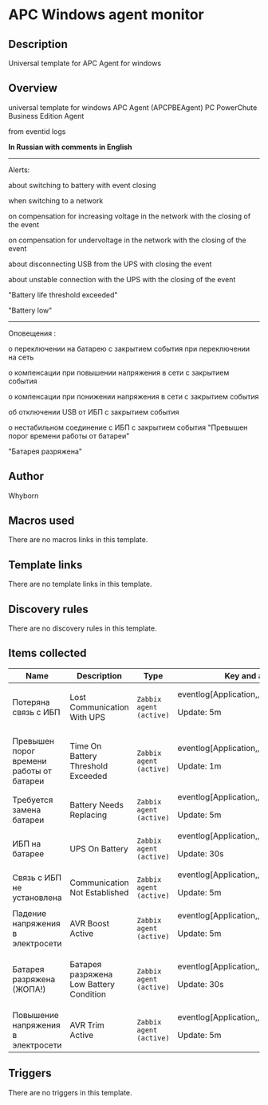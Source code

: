 # APC Windows agent monitor

## Description

Universal template for APC Agent for windows

## Overview

universal template for windows APC Agent (APCPBEAgent) PC PowerChute Business Edition Agent


from eventid logs


**In Russian with comments in English**




---


 


Alerts:


about switching to battery with event closing


when switching to a network


on compensation for increasing voltage in the network with the closing of the event


on compensation for undervoltage in the network with the closing of the event


about disconnecting USB from the UPS with closing the event


about unstable connection with the UPS with the closing of the event


"Battery life threshold exceeded"


 "Battery low"




---


 


Оповещения : 


о переключении на батарею с закрытием события при переключении на сеть 


о компенсации при повышении напряжения в сети с закрытием события 


о компенсации при понижении напряжения в сети с закрытием события 


об отключении USB от ИБП с закрытием события 


о нестабильном соединение c ИБП с закрытием события "Превышен порог времени работы от батареи" 


"Батарея разряжена"



## Author

Whyborn

## Macros used

There are no macros links in this template.

## Template links

There are no template links in this template.

## Discovery rules

There are no discovery rules in this template.

## Items collected

|Name|Description|Type|Key and additional info|
|----|-----------|----|----|
|Потеряна связь с ИБП|<p>Lost Communication With UPS</p>|`Zabbix agent (active)`|eventlog[Application,,,APCPBEAgent,3000,,skip]<p>Update: 5m</p>|
|Превышен порог времени работы от батареи|<p>Time On Battery Threshold Exceeded</p>|`Zabbix agent (active)`|eventlog[Application,,,APCPBEAgent,2060,,skip]<p>Update: 1m</p>|
|Требуется замена батареи|<p>Battery Needs Replacing</p>|`Zabbix agent (active)`|eventlog[Application,,,APCPBEAgent,3016,,skip]<p>Update: 5m</p>|
|ИБП на батарее|<p>UPS On Battery</p>|`Zabbix agent (active)`|eventlog[Application,,,APCPBEAgent,2000,,skip]<p>Update: 30s</p>|
|Связь с ИБП не установлена|<p>Communication Not Established</p>|`Zabbix agent (active)`|eventlog[Application,,,APCPBEAgent,3005,,skip]<p>Update: 5m</p>|
|Падение напряжения в электросети|<p>AVR Boost Active</p>|`Zabbix agent (active)`|eventlog[Application,,,APCPBEAgent,0,,skip]<p>Update: 5m</p>|
|Батарея разряжена (ЖОПА!)|<p>Батарея разряжена Low Battery Condition</p>|`Zabbix agent (active)`|eventlog[Application,,,APCPBEAgent,2003,,skip]<p>Update: 30s</p>|
|Повышение напряжения в электросети|<p>AVR Trim Active</p>|`Zabbix agent (active)`|eventlog[Application,,,APCPBEAgent,2007,,skip]<p>Update: 5m</p>|
## Triggers

There are no triggers in this template.

